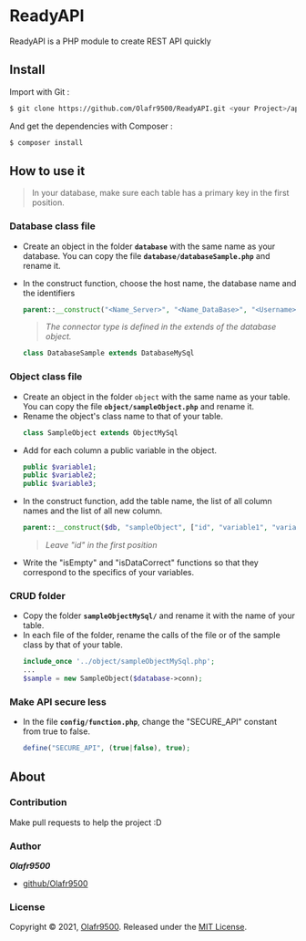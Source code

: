 # ReadyAPI
ReadyAPI is a PHP module to create REST API quickly
## Install
Import with Git :
```bash
$ git clone https://github.com/Olafr9500/ReadyAPI.git <your Project>/api
```

And get the dependencies with Composer :
```bash
$ composer install
```
## How to use it
> In your database, make sure each table has a primary key in the first position.

### Database class file
- Create an object in the folder **`database`** with the same name as your database. You can copy the file **`database/databaseSample.php`** and rename it.

- In the construct function, choose the host name, the database name and the identifiers
    ```php
    parent::__construct("<Name_Server>", "<Name_DataBase>", "<Username>", "<Password>");
    ```
    > *The connector type is defined in the extends of the database object.*
    ```php
    class DatabaseSample extends DatabaseMySql
    ```
### Object class file
- Create an object in the folder `object` with the same name as your table. You can copy the file **`object/sampleObject.php`** and rename it.
- Rename the object's class name to that of your table.
    ```php
    class SampleObject extends ObjectMySql
    ```
- Add for each column a public variable in the object.
    ```php
    public $variable1;
    public $variable2;
    public $variable3;
    ```
- In the construct function, add the table name, the list of all column names and the list of all new column.
    ```php
    parent::__construct($db, "sampleObject", ["id", "variable1", "variable2", "variable3"], ["id", "variable1", "variable2", "variable3"]);
    ```
    > *Leave "id" in the first position*
- Write the "isEmpty" and "isDataCorrect" functions so that they correspond to the specifics of your variables.
### CRUD folder
- Copy the folder **`sampleObjectMySql/`** and rename it with the name of your table.
- In each file of the folder, rename the calls of the file or of the sample class by that of your table.
    ```php
    include_once '../object/sampleObjectMySql.php';
    ...
    $sample = new SampleObject($database->conn);
    ```
### Make API secure less
- In the file **`config/function.php`**, change the "SECURE_API" constant from true to false.
    ```php
    define("SECURE_API", (true|false), true);
    ```
## About
### Contribution
Make pull requests to help the project :D
### Author
***Olafr9500***
* [github/Olafr9500](https://github.com/Olafr9500)
### License
Copyright © 2021, [Olafr9500](https://github.com/Olafr9500).
Released under the [MIT License](LICENSE).